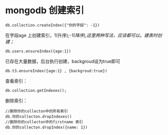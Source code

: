 #  mongodb 创建索引

```mongodb
db.collection.createIndex({"你的字段": -1})
```

在字段age 上创建索引，1(升序)*;-1(降序),这里两种写法，应该都可以。建表时创建；*

```mongodb
db.users.ensureIndex({age:1}) 
```

已存在大量数据，后台执行创建，backgroud设为true即可

```mongodb
db.t3.ensureIndex({age:1} , {backgroud:true})
```



查看索引：

```mongodb
db.collection.getIndexes();
```

删除索引：

```mongodb
//删除你的collecton中的所有索引
db.你的collecton.dropIndexes()
//删除你的collecton中的firstname 索引
db.你的collecton.dropIndex({name: 1})
```

